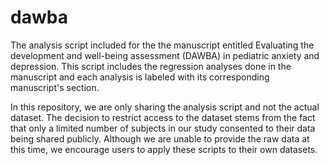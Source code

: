 # dawba
The analysis script included for the the manuscript entitled Evaluating the development and well-being assessment (DAWBA) in pediatric anxiety and depression. This script includes the regression analyses done in the manuscript and each analysis is labeled with its corresponding manuscript's section. 

In this repository, we are only sharing the analysis script and not the actual dataset. The decision to restrict access to the dataset stems from the fact that only a limited number of subjects in our study consented to their data being shared publicly. Although we are unable to provide the raw data at this time, we encourage users to apply these scripts to their own datasets.
